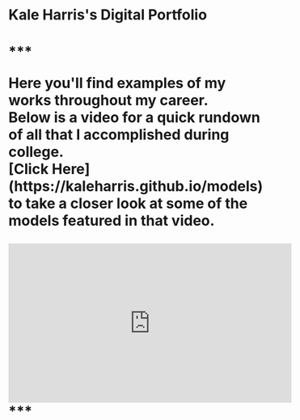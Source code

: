 <h1>Kale Harris's Digital Portfolio<h1>
***
<p>Here you'll find examples of my works throughout my career.<br>
Below is a video for a quick rundown of all that I accomplished during college.<br>
[Click Here](https://kaleharris.github.io/models) to take a closer look at some of the models featured in that video.</p>
<iframe width="560" height="315" src="https://www.youtube.com/embed/_RWRr83VsrQ" title="YouTube video player" frameborder="0" allow="accelerometer; autoplay; clipboard-write; encrypted-media; gyroscope; picture-in-picture" allowfullscreen></iframe>
***
